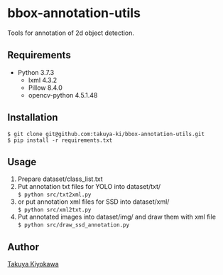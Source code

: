 # bbox-annotation-utils

Tools for annotation of 2d object detection.

## Requirements

- Python 3.7.3
  - lxml 4.3.2
  - Pillow 8.4.0
  - opencv-python 4.5.1.48

## Installation

    $ git clone git@github.com:takuya-ki/bbox-annotation-utils.git  
    $ pip install -r requirements.txt

## Usage

1. Prepare dataset/class_list.txt  
2. Put annotation txt files for YOLO into dataset/txt/  
    `$ python src/txt2xml.py`  
3. or put annotation xml files for SSD into dataset/xml/  
    `$ python src/xml2txt.py`
4. Put annotated images into dataset/img/ and draw them with xml file  
    `$ python src/draw_ssd_annotation.py`

## Author

[Takuya Kiyokawa](https://takuya-ki.github.io/)
